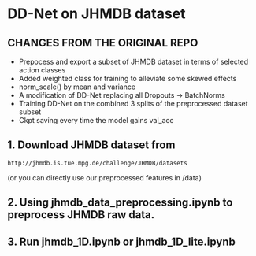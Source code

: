# DD-Net on JHMDB dataset

## CHANGES FROM THE ORIGINAL REPO
* Prepocess and export a subset of JHMDB dataset in terms of selected action classes
* Added weighted class for training to alleviate some skewed effects
* norm_scale() by mean and variance
* A modification of DD-Net replacing all Dropouts -> BatchNorms
* Training DD-Net on the combined 3 splits of the preprocessed dataset subset
* Ckpt saving every time the model gains val_acc

## 1. Download JHMDB dataset from 
```
http://jhmdb.is.tue.mpg.de/challenge/JHMDB/datasets  
```
(or you can directly use our preprocessed features in /data)

## 2. Using jhmdb_data_preprocessing.ipynb to preprocess JHMDB raw data.

## 3. Run jhmdb_1D.ipynb or jhmdb_1D_lite.ipynb
